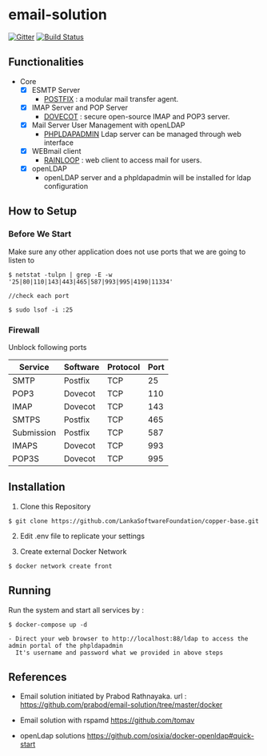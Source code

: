# email-solution

[![Gitter](https://img.shields.io/badge/chat-on%20gitter-blue.svg)](https://gitter.im/copper-mail)
[![Build Status](https://travis-ci.org/tharindu99/copper-base.svg?branch=master)](https://travis-ci.org/LankaSoftwareFoundation/copper-base)

## Functionalities
- Core
  - [x] ESMTP Server 
    - [POSTFIX](http://www.postfix.org/) : a modular mail transfer agent.
  - [x] IMAP Server and POP Server
    - [DOVECOT](https://www.dovecot.org/) : secure open-source IMAP and POP3 server.
  - [x] Mail Server User Management with openLDAP
    - [PHPLDAPADMIN](https://www.digitalocean.com/community/tutorials/how-to-install-and-configure-openldap-and-phpldapadmin-on-ubuntu-16-04) Ldap server can be managed through  web interface
  - [x] WEBmail client
    - [RAINLOOP](https://www.rainloop.net/) : web client to access mail for users.
  - [x] openLDAP
    - openLDAP server and a phpldapadmin will be installed for ldap configuration



## How to Setup

### Before We Start

Make sure any other application does not use ports that we are going to listen to

```
$ netstat -tulpn | grep -E -w '25|80|110|143|443|465|587|993|995|4190|11334'

//check each port

$ sudo lsof -i :25
```

### Firewall

Unblock following ports

| Service | Software | Protocol | Port |
| ------- | -------- | -------- | ---- |
| SMTP | Postfix | TCP | 25 |
| POP3 | Dovecot | TCP | 110 |
| IMAP | Dovecot | TCP | 143 |
| SMTPS | Postfix | TCP | 465 |
| Submission | Postfix | TCP | 587 |
| IMAPS | Dovecot | TCP | 993 |
| POP3S | Dovecot | TCP | 995 |





## Installation

1. Clone this Repository

```
$ git clone https://github.com/LankaSoftwareFoundation/copper-base.git
```

2. Edit .env file to replicate your settings

3. Create external Docker Network

```
$ docker network create front
```
## Running

Run the system and start all services by :

```
$ docker-compose up -d 
```




    - Direct your web browser to http://localhost:88/ldap to access the admin portal of the phpldapadmin
      It's username and password what we provided in above steps

      
                      
## References 
- Email solution initiated by Prabod Rathnayaka. url :   
  https://github.com/prabod/email-solution/tree/master/docker

- Email solution with rspamd
  https://github.com/tomav
  
- openLdap solutions
  https://github.com/osixia/docker-openldap#quick-start
